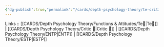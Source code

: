 ```yaml
---
{"dg-publish":true,"permalink":"/cards/depth-psychology-theory/te-critic/","noteIcon":"","created":"2023-01-05T12:04:45.814+01:00","updated":"2023-04-21T13:49:24.164+02:00"}
---
```


Links :: [[CARDS/Depth Psychology Theory/Functions & Attitudes/Te🏹\|Te🏹]] | [[CARDS/Depth Psychology Theory/Critic 🤔\|Critic 🤔]] | [[CARDS/Depth Psychology Theory/ENTP\|ENTP]] | [[CARDS/Depth Psychology Theory/ESTP\|ESTP]]
